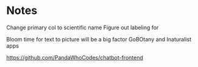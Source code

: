 # Notes
Change primary col to scientific name
Figure out labeling for 

Bloom time for text to picture will be a big factor
GoBOtany and Inaturalist apps

https://github.com/PandaWhoCodes/chatbot-frontend